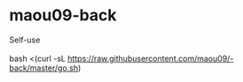 # maou09-back
Self-use</br></br>
bash <(curl -sL https://raw.githubusercontent.com/maou09/-back/master/go.sh)
